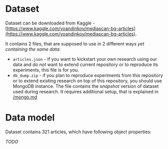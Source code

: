 # Dataset

Dataset can be downloaded from Kaggle - [https://www.kaggle.com/yoandinkov/mediascan-bg-articles](https://www.kaggle.com/yoandinkov/mediascan-bg-articles). 

It contains 2 files, that are supposed to use in 2 different ways _yet containing the same data_:
- `articles.json` - If you want to kickstart your own research using our data and _do not_ want to extend current repository or to reproduce its experiments, this file is for you.
- `db_dump.zip` - if you plan to reproduce experiments from this repository or to extend existing research on top of this repository, you should use MongoDB instance. The file contains the _snapshot_ version of dataset used during research. It requires additional setup, that is explained in [/mongo.md](docs/mongo.md)

# Data model
Dataset contains 321 articles, which have following object properties:

_TODO_